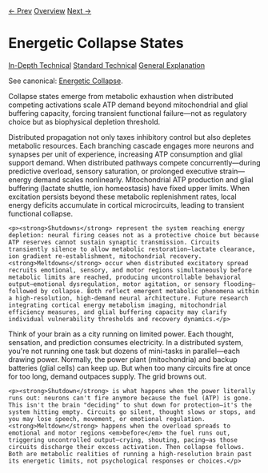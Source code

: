 <link rel="stylesheet" href="{{ site.baseurl }}/assets/css/tabs.css">
<script src="{{ site.baseurl }}/assets/js/tabstate.js"></script>

<div class="navline">
  <a data-nav href="./predictive-coding-learning">← Prev</a>
  <a data-nav href="../index">Overview</a>
  <a data-nav href="./implications">Next →</a>
</div>

# Energetic Collapse States

<div class="tabset">
  <div class="tab-choices">
    <a href="#" data-tab="tab-tech">In-Depth Technical</a>
    <a href="#" data-tab="tab-std">Standard Technical</a>
    <a href="#" data-tab="tab-gen">General Explanation</a>
  </div>

  <div id="tab-tech" class="tab-panel">
    <p class="note">
      See canonical: <a href="../higher-resolution-hypothesis.md#energetic-collapse-states-shutdowns-and-meltdowns">Energetic Collapse</a>.
    </p>
    <p>Collapse states emerge from metabolic exhaustion when distributed competing activations scale ATP demand beyond mitochondrial and glial buffering capacity, forcing transient functional failure—not as regulatory choice but as biophysical depletion threshold.</p>
  </div>

  <div id="tab-std" class="tab-panel">
    <p>Distributed propagation not only taxes inhibitory control but also depletes metabolic resources. Each branching cascade engages more neurons and synapses per unit of experience, increasing ATP consumption and glial support demand. When distributed pathways compete concurrently—during predictive overload, sensory saturation, or prolonged executive strain—energy demand scales nonlinearly. Mitochondrial ATP production and glial buffering (lactate shuttle, ion homeostasis) have fixed upper limits. When excitation persists beyond these metabolic replenishment rates, local energy deficits accumulate in cortical microcircuits, leading to transient functional collapse.</p>

    <p><strong>Shutdowns</strong> represent the system reaching energy depletion: neural firing ceases not as a protective choice but because ATP reserves cannot sustain synaptic transmission. Circuits transiently silence to allow metabolic restoration—lactate clearance, ion gradient re-establishment, mitochondrial recovery. <strong>Meltdowns</strong> occur when distributed excitatory spread recruits emotional, sensory, and motor regions simultaneously before metabolic limits are reached, producing uncontrollable behavioral output—emotional dysregulation, motor agitation, or sensory flooding—followed by collapse. Both reflect emergent metabolic phenomena within a high-resolution, high-demand neural architecture. Future research integrating cortical energy metabolism imaging, mitochondrial efficiency measures, and glial buffering capacity may clarify individual vulnerability thresholds and recovery dynamics.</p>
  </div>

  <div id="tab-gen" class="tab-panel">
    <p>Think of your brain as a city running on limited power. Each thought, sensation, and prediction consumes electricity. In a distributed system, you're not running one task but dozens of mini-tasks in parallel—each drawing power. Normally, the power plant (mitochondria) and backup batteries (glial cells) can keep up. But when too many circuits fire at once for too long, demand outpaces supply. The grid browns out.</p>

    <p><strong>Shutdown</strong> is what happens when the power literally runs out: neurons can't fire anymore because the fuel (ATP) is gone. This isn't the brain "deciding" to shut down for protection—it's the system hitting empty. Circuits go silent, thought slows or stops, and you may lose speech, movement, or emotional regulation. <strong>Meltdown</strong> happens when the overload spreads to emotional and motor regions <em>before</em> the fuel runs out, triggering uncontrolled output—crying, shouting, pacing—as those circuits discharge their excess activation. Then collapse follows. Both are metabolic realities of running a high-resolution brain past its energetic limits, not psychological responses or choices.</p>
  </div>
</div>
